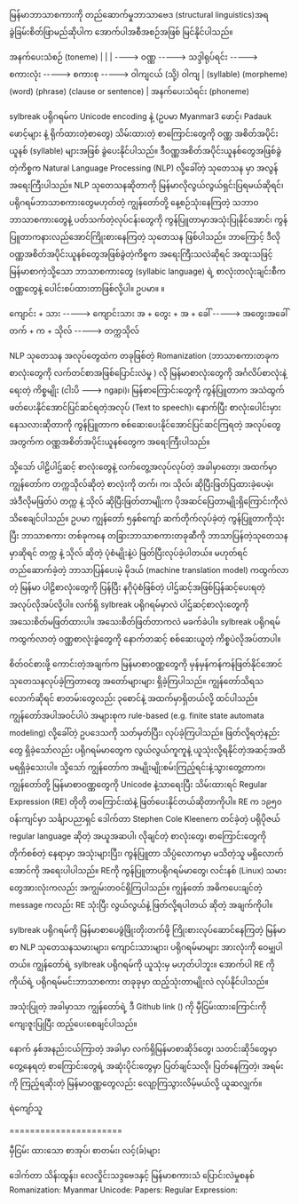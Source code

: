 မြန်မာဘာသာစကားကို တည်ဆောက်မှုဘာသာဗေဒ (structural linguistics)အရ ခွဲခြမ်းစိတ်ဖြာမည်ဆိုပါက အောက်ပါအစီအစဉ်အဖြစ် မြင်နိုင်ပါသည်။ 

အနက်ပေးသံစဉ်
(toneme)
|
|
| ----> ဝဏ္ဏ   -----> သဒ္ဒါရုပ်ရင်း -----> စကားလုံး -----> စကားစု -----> ဝါကျငယ် (သို့) ဝါကျ
|     (syllable)   (morpheme)       (word)         (phrase)      (clause or sentence)
|
အနက်ပေးသံရင်း
(phoneme)

sylbreak ပရိုဂရမ်က Unicode encoding နဲ့ (ဥပမာ Myanmar3 ဖောင့်၊ Padauk ဖောင့်များ နဲ့ ရိုက်ထားတဲ့စာတွေ) သိမ်းထားတဲ့ စာကြောင်းတွေကို ဝဏ္ဏ အစိတ်အပိုင်းယူနစ် (syllable) များအဖြစ် ခွဲပေးနိုင်ပါသည်။ ဒီဝဏ္ဏအစိတ်အပိုင်းယူနစ်တွေအဖြစ်ခွဲတဲ့ကိစ္စက Natural Language Processing (NLP) လို့ခေါ်တဲ့ သုတေသန မှာ အလွန်အရေးကြီးပါသည်။ NLP သုတေသနဆိုတာကို မြန်မာလိုလွယ်လွယ်ရှင်းပြရမယ်ဆိုရင်၊ ပရိုဂရမ်ဘာသာစကားတွေမဟုတ်တဲ့ ကျွန်တော်တို့ နေ့စဉ်သုံးနေကြတဲ့ သဘာဝဘာသာစကားတွေနဲ့ ပတ်သက်တဲ့လုပ်ငန်းတွေကို ကွန်ပြူတာမှာအသုံးပြုနိုင်အောင်၊ ကွန်ပြူတာကနားလည်အောင်ကြိုးစားနေကြတဲ့ သုတေသန ဖြစ်ပါသည်။ ဘာကြောင့် ဒီလို ဝဏ္ဏအစိတ်အပိုင်းယူနစ်တွေအဖြစ်ခွဲတဲ့ကိစ္စက အရေးကြီးသလဲဆိုရင် အထူးသဖြင့် မြန်မာစာကဲ့သို့သော ဘာသာစကားတွေ (syllabic language) ရဲ့ စာလုံးတလုံးချင်းစီက ဝဏ္ဏတွေနဲ့ ပေါင်းစပ်ထားတာဖြစ်လို့ပါ။ 
ဥပမာ။ ။

ကျောင်း + သား -----> ကျောင်းသား
အ + တွေး + အ + ခေါ် -----> အတွေးအခေါ်
တက် + က + သိုလ် -----> တက္ကသိုလ်

NLP သုတေသန အလုပ်တွေထဲက တခုဖြစ်တဲ့ Romanization (ဘာသာစကားတခုက စာလုံးတွေကို လက်တင်စာအဖြစ်ပြောင်းလဲမှု ) လို မြန်မာစာလုံးတွေကို အင်္ဂလိပ်စာလုံးနဲ့ ရေးတဲ့ ကိစ္စမျိုး (ငါးပိ ---> ngapi)၊ မြန်စာကြောင်းတွေကို ကွန်ပြူတာက အသံထွက်ဖတ်ပေးနိုင်အောင်ပြင်ဆင်ရတဲ့အလုပ် (Text to speech)၊ နောက်ပြီး စာလုံးပေါင်းမှားနေသလားဆိုတာကို ကွန်ပြူတာက စစ်ဆေးပေးနိုင်အောင်ပြင်ဆင်ကြရတဲ့ အလုပ်တွေအတွက်က ဝဏ္ဏအစိတ်အပိုင်းယူနစ်တွေက အရေးကြီးပါသည်။ 

သို့သော် ပါဠိပါဌ်ဆင့် စာလုံးတွေနဲ့ လက်တွေ့အလုပ်လုပ်တဲ့ အခါမှာတော့၊ အထက်မှာ ကျွန်တော်က တက္ကသိုလ်ဆိုတဲ့ စာလုံးကို တက်၊ က၊ သိုလ်၊ ဆိုပြီးဖြတ်ပြထားခဲ့ပေမဲ့၊  အဲဒီလိုမဖြတ်ပဲ တက္က နဲ့ သိုလ် ဆိုပြီးဖြတ်တာမျိုးက ပိုအဆင်ပြေတာမျိုးရှိကြောင်းကိုလဲ သိစေချင်ပါသည်။ ဥပမာ ကျွန်တော် ၅နှစ်ကျော် ဆက်တိုက်လုပ်ခဲ့တဲ့ ကွန်ပြူတာကိုသုံးပြီး ဘာသာစကား တစ်ခုကနေ တခြားဘာသာစကားတခုဆီကို ဘာသာပြန်တဲ့သုတေသနမှာဆိုရင် တက္က နဲ့ သိုလ် ဆိုတဲ့ ပုံစံမျိုးနဲ့ပဲ ဖြတ်ပြီးလုပ်ခဲ့ပါတယ်။ မဟုတ်ရင် တည်ဆောက်ခဲ့တဲ့ ဘာသာပြန်ပေးမဲ့ မိုဒယ် (machine translation model) ကထွက်လာတဲ့ မြန်မာ ပါဠိစာလုံးတွေကို ပြန်ပြီး နဂိုပုံစံဖြစ်တဲ့  ပါဌ်ဆင့်အဖြစ်ပြန်ဆင့်ပေးရတဲ့ အလုပ်လိုအပ်လို့ပါ။ လက်ရှိ sylbreak ပရိုဂရမ်မှာလဲ ပါဌ်ဆင့်စာလုံးတွေကို အသေးစိတ်မဖြတ်ထားပါ။ အသေးစိတ်ဖြတ်တာကလဲ မခက်ခဲပါ။ sylbreak ပရိုဂရမ်ကထွက်လာတဲ့ ဝဏ္ဏစာလုံးခွဲတွေကို နောက်တဆင့် စစ်ဆေးယူတဲ့ ကိစ္စပဲလိုအပ်တာပါ။ 

စိတ်ဝင်စားဖို့ ကောင်းတဲ့အချက်က မြန်မာစာဝဏ္ဏတွေကို မှန်မှန်ကန်ကန်ဖြတ်နိုင်အောင် သုတေသနလုပ်ခဲ့ကြတာတွေ အတော်များများ ရှိခဲ့ကြပါသည်။ ကျွန်တော်သိရသလောက်ဆိုရင် စာတမ်းတွေလည်း ၃စောင်နဲ့ အထက်မှာရှိတယ်လို့ ထင်ပါသည်။ ကျွန်တော်အပါအဝင်ပါပဲ အများစုက rule-based (e.g. finite state automata modeling) လို့ခေါ်တဲ့ ဥပဒေသကို သတ်မှတ်ပြီး၊ လုပ်ခဲ့ကြပါသည်။  ဖြတ်လို့ရတဲ့နည်းတွေ ရှိခဲ့သော်လည်း  ပရိုဂရမ်မာတွေက လွယ်လွယ်ကူကူနဲ့ ယူသုံးလို့ရနိုင်တဲ့အဆင့်အထိ မရရှိခဲ့သေးပါ။  သို့သော် ကျွန်တော်က အမျိုးမျိုးစမ်းကြည့်ရင်းနဲ့သွားတွေ့တာက၊ ကျွန်တော်တို့ မြန်မာစာဝဏ္ဏတွေကို Unicode နဲ့သာရေးပြီး သိမ်းထားရင် Regular Expression (RE) တိုတို တကြောင်းထဲနဲ့ ဖြတ်ပေးနိုင်တယ်ဆိုတာကိုပါ။ RE က ၁၉၅၀ ဝန်းကျင်မှာ သင်္ချာပညာရှင် ဒေါက်တာ Stephen Cole Kleeneက တင်ခဲ့တဲ့ ပရိုပိုဇယ် regular language ဆိုတဲ့ အယူအဆပါ၊ လိုချင်တဲ့ စာလုံးတွေ၊ စာကြောင်းတွေကို တိုက်စစ်တဲ့ နေရာမှာ အသုံးများပြီး၊ ကွန်ပြူတာ သိပ္ပံလောကမှာ မသိတဲ့သူ မရှိလောက်အောင်ကို အရေးပါပါသည်။ REကို ကွန်ပြူတာပရိုဂရမ်မာတွေ၊ လင်းနစ် (Linux) သမားတွေအားလုံးကလည်း အကျွမ်းတဝင်ရှိကြပါသည်။ ကျွန်တော် အဓိကပေးချင်တဲ့ message ကလည်း RE သုံးပြီး လွယ်လွယ်နဲ့ ဖြတ်လို့ရပါတယ် ဆိုတဲ့ အချက်ကိုပါ။ 
 
sylbreak ပရိုဂရမ်ကို မြန်မာစာပေဖွံဖြိုးတိုးတက်ဖို့ ကြိုးစားလုပ်ဆောင်နေကြတဲ့ မြန်မာစာ NLP သုတေသနသမားများ၊ ကျောင်းသားများ၊ ပရိုဂရမ်မာများ အားလုံးကို ဝေမျှပါတယ်။ ကျွန်တော်ရဲ့ sylbreak ပရိုဂရမ်ကို ယူသုံးမှ မဟုတ်ပါဘူး။ အောက်ပါ RE ကို ကိုယ်ရဲ့ ပရိုဂရမ်မင်းဘာသာစကား တခုခုမှာ ထည့်သုံးတာမျိုးလဲ လုပ်နိုင်ပါသည်။

အသုံးပြုတဲ့ အခါမှာသာ ကျွန်တော်ရဲ့ ဒီ Github link () ကို မှီငြမ်းထားကြောင်းကို ကျေးဇူးပြုပြီး ထည့်ပေးစေချင်ပါသည်။ 
 
နောက် နှစ်အနည်းငယ်ကြာတဲ့ အခါမှာ လက်ရှိမြန်မာစာဆိုဒ်တွေ၊ သတင်းဆိုဒ်တွေမှာ တွေ့နေရတဲ့ စာကြောင်းတွေရဲ့ အဆုံးပိုင်းတွေမှာ ပြတ်ချင်သလို၊ ပြတ်နေကြတဲ့၊ အရမ်းကို ကြည့်ရဆိုးတဲ့ မြန်မာဝဏ္ဏတွေလည်း လျော့ကြသွားလိမ့်မယ်လို့ ယူဆလျှက်။  


ရဲကျော်သူ
 
======================


မှီငြမ်း ထားသော စာအုပ်၊ စာတမ်း၊ လင့်(ခ်)များ

ဒေါက်တာ သိန်းထွန်း၊ လေလှိုင်းသဒ္ဒဗေဒနှင့် မြန်မာစကားသံ ပြောင်းလဲမှုစနစ်
Romanization: 
Myanmar Unicode:
Papers:
Regular Expression: 
